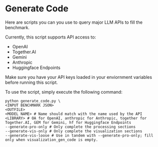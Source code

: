 # Generate Code

Here are scripts you can you use to query major LLM APIs to fill the benchmark.

Currently, this script supports API access to:
- OpenAI
- Together.AI
- Gemini
- Anthropic
- Huggingface Endpoints

Make sure you have your API keys loaded in your enviornment variables before running this script. 

To use the script, simply execute the following command:
```
python generate_code.py \
<INPUT BENCHMARK JSON>
<OUTFILE>
<MODEL NAME> # Name should match with the name used by the API
<LIBRARY> # OA for OpenAI, anthropic for Anthropic, together for Together.AI, GEM for Gemini, hf for Huggingface Endpoints
--generate-pro-only # Only complete the processing sections
--generate-vis-only # Only complete the visualization sections
--generate-vis-loose # Use in tandem with --generate-pro-only; fill only when visualization_gen_code is empty.
```


